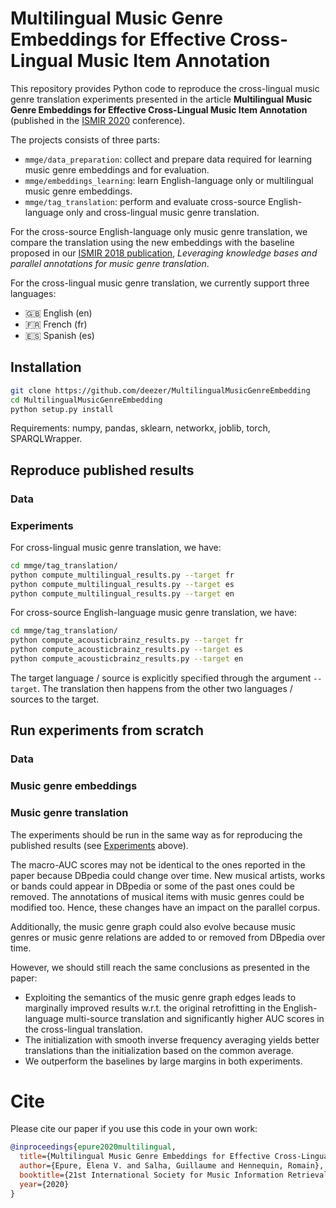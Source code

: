 # Multilingual Music Genre Embeddings for Effective Cross-Lingual Music Item Annotation

This repository provides Python code to reproduce the cross-lingual music genre translation experiments presented in the article **Multilingual Music Genre Embeddings for Effective Cross-Lingual Music Item Annotation** (published in the [ISMIR 2020](https://ismir.github.io/ISMIR2020/) conference).

The projects consists of three parts:
- `mmge/data_preparation`: collect and prepare data required for learning music genre embeddings and for evaluation.
- `mmge/embeddings_learning`: learn English-language only or multilingual music genre embeddings.
- `mmge/tag_translation`: perform and evaluate cross-source English-language only and cross-lingual music genre translation.

For the cross-source English-language only music genre translation, we compare the translation using the new embeddings with the baseline proposed in our [ISMIR 2018 publication](https://github.com/deezer/MusicGenreTranslation), *Leveraging knowledge bases and parallel annotations for music genre translation*.

For the cross-lingual music genre translation, we currently support three languages:
- :gb: English (en)
- :fr: French (fr)
- :es: Spanish (es)

## Installation

```bash
git clone https://github.com/deezer/MultilingualMusicGenreEmbedding
cd MultilingualMusicGenreEmbedding
python setup.py install
```

Requirements: numpy, pandas, sklearn, networkx, joblib, torch, SPARQLWrapper.

## Reproduce published results

### Data

### Experiments

For cross-lingual music genre translation, we have:
```bash
cd mmge/tag_translation/
python compute_multilingual_results.py --target fr
python compute_multilingual_results.py --target es
python compute_multilingual_results.py --target en
```

For cross-source English-language music genre translation, we have:
```bash
cd mmge/tag_translation/
python compute_acousticbrainz_results.py --target fr
python compute_acousticbrainz_results.py --target es
python compute_acousticbrainz_results.py --target en
```

The target language / source is explicitly specified through the argument `--target`. The translation then happens from the other two languages / sources to the target.

## Run experiments from scratch

### Data

### Music genre embeddings

### Music genre translation

The experiments should be run in the same way as for reproducing the published results (see [Experiments](#experiments) above).

The macro-AUC scores may not be identical to the ones reported in the paper because DBpedia could change over time. New musical artists, works or bands could appear in DBpedia or some of the past ones could be removed. The annotations of musical items with music genres could be modified too. Hence, these changes have an impact on the parallel corpus.

Additionally, the music genre graph could also evolve because music genres or music genre relations are added to or removed from DBpedia over time.

However, we should still reach the same conclusions as presented in the paper:
- Exploiting the semantics of the music genre graph edges leads to marginally improved results w.r.t. the
original retrofitting in the English-language multi-source translation and significantly higher AUC scores in the
cross-lingual translation.
- The initialization with smooth inverse frequency averaging yields better translations than the initialization based on the common average.
- We outperform the baselines by large margins in both experiments.

# Cite

Please cite our paper if you use this code in your own work:

```BibTeX
@inproceedings{epure2020multilingual,
  title={Multilingual Music Genre Embeddings for Effective Cross-Lingual Music Item Annotation},
  author={Epure, Elena V. and Salha, Guillaume and Hennequin, Romain},
  booktitle={21st International Society for Music Information Retrieval Conference (ISMIR)},
  year={2020}
}
```
